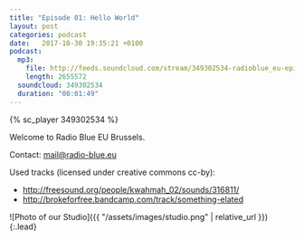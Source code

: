 ```yaml
---
title: "Episode 01: Hello World"
layout: post
categories: podcast
date:   2017-10-30 19:35:21 +0100
podcast:
  mp3:
    file: http://feeds.soundcloud.com/stream/349302534-radioblue_eu-episode-01.mp3
    length: 2655572
  soundcloud: 349302534
  duration: "00:01:49"
---
```


{% sc_player 349302534 %}

Welcome to Radio Blue EU Brussels.

Contact: <mail@radio-blue.eu>

Used tracks (licensed under creative commons cc-by):

- <http://freesound.org/people/kwahmah_02/sounds/316811/>
- <http://brokeforfree.bandcamp.com/track/something-elated>

![Photo of our Studio]({{ "/assets/images/studio.png" | relative_url }}){:.lead}
